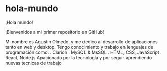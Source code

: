 # hola-mundo

¡Hola mundo! 

¡Bienvenidos a mi primer repositorio en GitHub!

Mi nombre es Agustin Olmedo, y me dedico al desarrollo de aplicaciones tanto en web y desktop. Tengo conocimiento y trabajo en lenguajes de programación como: 
  . Clarion
  . MySQL & MsSQL
  . HTML, CSS, JavaScript
  . React, Node.js
Apacionado por la tecnología y por seguír aprendiendo nuevas tecnicas de trabajo  
